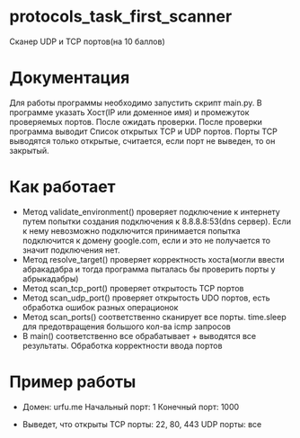 # protocols_task_first_scanner

Сканер UDP и TCP портов(на 10 баллов)

# Документация
Для работы программы необходимо запустить скрипт main.py. В программе указать Хост(IP или доменное имя) и промежуток проверяемых портов. После ожидать проверки. После проверки программа выводит Список открытых TCP и UDP портов. Порты TCP выводятся только открытые, считается, если порт не выведен, то он закрытый.

# Как работает

- Метод validate_environment() проверяет подключение к интернету путем попытки создания подключения к 8.8.8.8:53(dns сервер). Если к нему невозможно подключится принимается попытка подключится к домену google.com, если и это не получается то значит подключения нет. 
- Метод resolve_target() проверяет корректность хоста(могли ввести абракадабра и тогда программа пыталась бы проверить порты у абрыкадабры)
- Метод scan_tcp_port() проверяет открытость TCP портов
- Метод scan_udp_port() проверяет открытость UDO портов, есть обработка ошибок разных операционок
- Метод scan_ports() соответственно сканирует все порты. time.sleep для предотвращения большого кол-ва icmp запросов
- В main() соответственно все обрабатывает + выводятся все результаты. Обработка корректности ввода портов
# Пример работы
  - Домен: urfu.me          Начальный порт: 1          Конечный порт: 1000

  - Выведет, что открыты              TCP порты: 22, 80, 443                  UDP порты: все 
